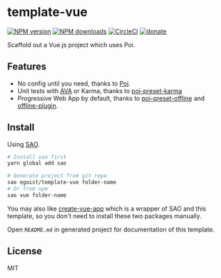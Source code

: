 # template-vue

[![NPM version](https://img.shields.io/npm/v/template-vue.svg?style=flat)](https://npmjs.com/package/template-vue) [![NPM downloads](https://img.shields.io/npm/dm/template-vue.svg?style=flat)](https://npmjs.com/package/template-vue) [![CircleCI](https://circleci.com/gh/egoist/template-vue/tree/master.svg?style=shield)](https://circleci.com/gh/egoist/template-vue/tree/master)  [![donate](https://img.shields.io/badge/$-donate-ff69b4.svg?maxAge=2592000&style=flat)](https://github.com/egoist/donate)

Scaffold out a Vue.js project which uses Poi.

## Features

- No config until you need, thanks to [Poi](https://github.com/egoist/poi).
- Unit tests with [AVA](https://github.com/avajs/ava) or Karma, thanks to [poi-preset-karma](https://github.com/egoist/poi/tree/master/packages/poi-preset-karma)
- Progressive Web App by default, thanks to [poi-preset-offline](https://github.com/egoist/poi/tree/master/packages/poi-preset-offline) and [offline-plugin](https://github.com/NekR/offline-plugin).

## Install

Using [SAO](https://github.com/egoist/sao).

```bash
# Install sao first
yarn global add sao

# Generate project from git repo
sao egoist/template-vue folder-name
# Or from npm
sao vue folder-name
```

You may also like [create-vue-app](https://github.com/egoist/create-vue-app) which is a wrapper of SAO and this template, so you don't need to install these two packages manually.

Open `README.md` in generated project for documentation of this template.

## License

MIT